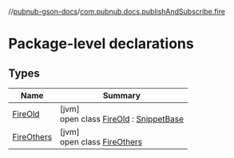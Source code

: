 //[pubnub-gson-docs](../../index.md)/[com.pubnub.docs.publishAndSubscribe.fire](index.md)

# Package-level declarations

## Types

| Name | Summary |
|---|---|
| [FireOld](-fire-old/index.md) | [jvm]<br>open class [FireOld](-fire-old/index.md) : [SnippetBase](../com.pubnub.docs/-snippet-base/index.md) |
| [FireOthers](-fire-others/index.md) | [jvm]<br>open class [FireOthers](-fire-others/index.md) |
